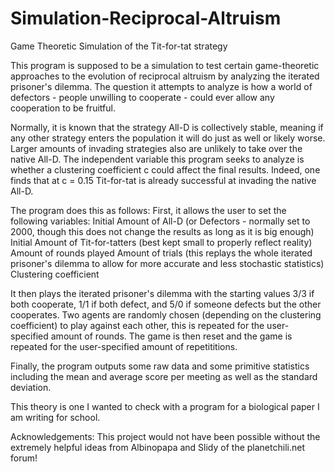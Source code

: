 # Simulation-Reciprocal-Altruism
Game Theoretic Simulation of the Tit-for-tat strategy

This program is supposed to be a simulation to test certain game-theoretic approaches to the evolution of reciprocal altruism by analyzing the iterated prisoner's dilemma.
The question it attempts to analyze is how a world of defectors - people unwilling to cooperate - could ever allow any cooperation to be fruitful.

Normally, it is known that the strategy All-D is collectively stable, meaning if any other strategy enters the population it will do just as well or likely worse. 
Larger amounts of invading strategies also are unlikely to take over the native All-D. The independent variable this program seeks to analyze is whether a clustering coefficient c could affect the final results. Indeed, one finds that at c = 0.15 Tit-for-tat is already successful at invading the native All-D.

The program does this as follows:
First, it allows the user to set the following variables:
Initial Amount of All-D (or Defectors - normally set to 2000, though this does not change the results as long as it is big enough)
Initial Amount of Tit-for-tatters (best kept small to properly reflect reality)
Amount of rounds played
Amount of trials (this replays the whole iterated prisoner's dilemma to allow for more accurate and less stochastic statistics)
Clustering coefficient

It then plays the iterated prisoner's dilemma with the starting values 3/3 if both cooperate, 1/1 if both defect, and 5/0 if someone defects but the other cooperates.
Two agents are randomly chosen (depending on the clustering coefficient) to play against each other, this is repeated for the user-specified amount of rounds.
The game is then reset and the game is repeated for the user-specified amount of repetititions.

Finally, the program outputs some raw data and some primitive statistics including the mean and average score per meeting as well as the standard deviation.

This theory is one I wanted to check with a program for a biological paper I am writing for school.


Acknowledgements:
This project would not have been possible without the extremely helpful ideas from Albinopapa and Slidy of the planetchili.net forum!

